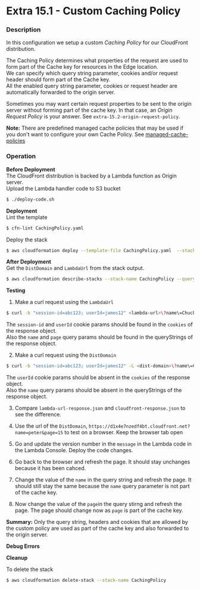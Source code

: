 # Extra 15.1 - Custom Caching Policy

### Description

In this configuration we setup a custom _Caching Policy_ for our CloudFront distribution.

The Caching Policy determines what properties of the request are used to form part of the Cache key for resources in the Edge location.  
We can specify which query string parameter, cookies and/or request header should form part of the Cache key.  
All the enabled query string parameter, cookies or request header are automatically forwarded to the origin server.

Sometimes you may want certain request properties to be sent to the origin server without forming part of the cache key. In that case, an _Origin Request Policy_ is your answer. See `extra-15.2-origin-request-policy`.

**Note:** There are predefined managed cache policies that may be used if you don't want to configure your own Cache Policy. See [managed-cache-policies](https://docs.aws.amazon.com/AmazonCloudFront/latest/DeveloperGuide/using-managed-cache-policies.html)

### Operation

**Before Deployment**  
The CloudFront distribution is backed by a Lambda function as Origin server.  
Upload the Lambda handler code to S3 bucket

```bash
$ ./deploy-code.sh
```

**Deployment**  
Lint the template

```bash
$ cfn-lint CachingPolicy.yaml
```

Deploy the stack

```bash
$ aws cloudformation deploy --template-file CachingPolicy.yaml  --stack-name CachingPolicy --capabilities CAPABILITY_IAM
```

**After Deployment**  
Get the `DistDomain` and `LambdaUrl` from the stack output.

```bash
$ aws cloudformation describe-stacks --stack-name CachingPolicy --query "Stacks[0].Outputs" --no-cli-pager
```

**Testing**

1. Make a curl request using the `LambdaUrl`

```bash
$ curl -b "session-id=abc123; userId=james12" <lambda-url>\?name\=Chucks\&page\=12
```

The `session-id` and `userId` cookie params should be found in the `cookies` of the response object.  
Also the `name` and `page` query params should be found in the queryStrings of the response object.

2. Make a curl request using the `DistDomain`

```bash
$ curl -b "session-id=abc123; userId=james12" -L <dist-domain>\?name\=Chucks\&page\=12
```

The `userId` cookie params should be absent in the `cookies` of the response object.  
 Also the `name` query params should be absent in the queryStrings of the response object.

3. Compare `lambda-url-response.json` and `cloudfront-response.json` to see the difference.

4. Use the url of the `DistDomain`, `https://d1x4e7nzedf4bt.cloudfront.net?name=peter&page=15` to test on a browser. Keep the browser tab open

5. Go and update the version number in the `message` in the Lambda code in the Lambda Console. Deploy the code changes.

6. Go back to the browser and refresh the page. It should stay unchanges because it has been cahced.

7. Change the value of the `name` in the query string and refresh the page. It should still stay the same because the `name` query parameter is not part of the cache key.

8. Now change the value of the `page`in the query stirng and refresh the page. The page should change now as `page` is part of the cache key.

**Summary:** Only the query string, headers and cookies that are allowed by the custom policy are used as part of the cache key and also forwarded to the origin server.

**Debug Errors**

**Cleanup**

To delete the stack

```bash
$ aws cloudformation delete-stack --stack-name CachingPolicy
```
